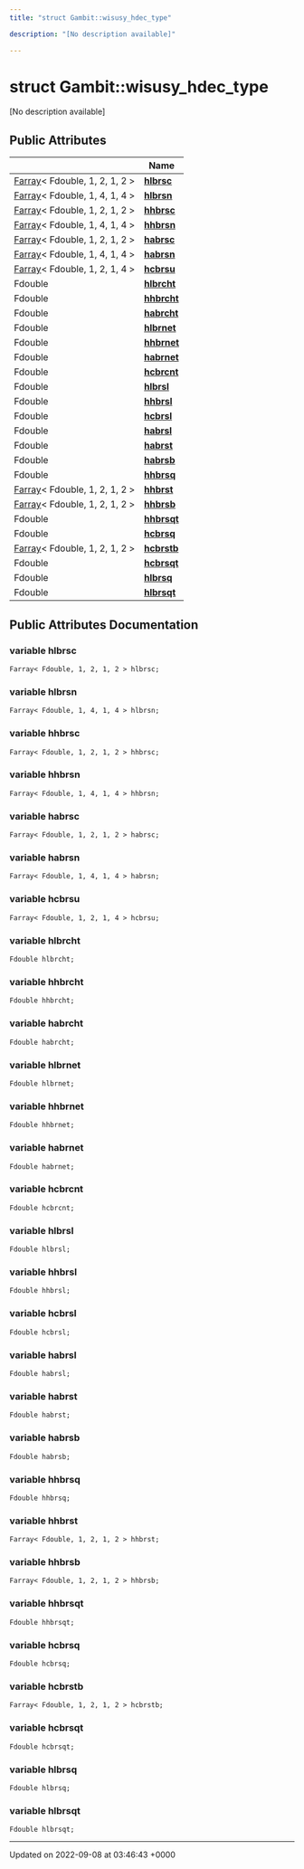 ```yaml
---
title: "struct Gambit::wisusy_hdec_type"

description: "[No description available]"

---
```


# struct Gambit::wisusy_hdec_type



[No description available]

## Public Attributes

|                | Name           |
| -------------- | -------------- |
| [Farray](/documentation/code/classes/classgambit_1_1farray/)< Fdouble, 1, 2, 1, 2 > | **[hlbrsc](/documentation/code/classes/structgambit_1_1wisusy__hdec__type/#variable-hlbrsc)**  |
| [Farray](/documentation/code/classes/classgambit_1_1farray/)< Fdouble, 1, 4, 1, 4 > | **[hlbrsn](/documentation/code/classes/structgambit_1_1wisusy__hdec__type/#variable-hlbrsn)**  |
| [Farray](/documentation/code/classes/classgambit_1_1farray/)< Fdouble, 1, 2, 1, 2 > | **[hhbrsc](/documentation/code/classes/structgambit_1_1wisusy__hdec__type/#variable-hhbrsc)**  |
| [Farray](/documentation/code/classes/classgambit_1_1farray/)< Fdouble, 1, 4, 1, 4 > | **[hhbrsn](/documentation/code/classes/structgambit_1_1wisusy__hdec__type/#variable-hhbrsn)**  |
| [Farray](/documentation/code/classes/classgambit_1_1farray/)< Fdouble, 1, 2, 1, 2 > | **[habrsc](/documentation/code/classes/structgambit_1_1wisusy__hdec__type/#variable-habrsc)**  |
| [Farray](/documentation/code/classes/classgambit_1_1farray/)< Fdouble, 1, 4, 1, 4 > | **[habrsn](/documentation/code/classes/structgambit_1_1wisusy__hdec__type/#variable-habrsn)**  |
| [Farray](/documentation/code/classes/classgambit_1_1farray/)< Fdouble, 1, 2, 1, 4 > | **[hcbrsu](/documentation/code/classes/structgambit_1_1wisusy__hdec__type/#variable-hcbrsu)**  |
| Fdouble | **[hlbrcht](/documentation/code/classes/structgambit_1_1wisusy__hdec__type/#variable-hlbrcht)**  |
| Fdouble | **[hhbrcht](/documentation/code/classes/structgambit_1_1wisusy__hdec__type/#variable-hhbrcht)**  |
| Fdouble | **[habrcht](/documentation/code/classes/structgambit_1_1wisusy__hdec__type/#variable-habrcht)**  |
| Fdouble | **[hlbrnet](/documentation/code/classes/structgambit_1_1wisusy__hdec__type/#variable-hlbrnet)**  |
| Fdouble | **[hhbrnet](/documentation/code/classes/structgambit_1_1wisusy__hdec__type/#variable-hhbrnet)**  |
| Fdouble | **[habrnet](/documentation/code/classes/structgambit_1_1wisusy__hdec__type/#variable-habrnet)**  |
| Fdouble | **[hcbrcnt](/documentation/code/classes/structgambit_1_1wisusy__hdec__type/#variable-hcbrcnt)**  |
| Fdouble | **[hlbrsl](/documentation/code/classes/structgambit_1_1wisusy__hdec__type/#variable-hlbrsl)**  |
| Fdouble | **[hhbrsl](/documentation/code/classes/structgambit_1_1wisusy__hdec__type/#variable-hhbrsl)**  |
| Fdouble | **[hcbrsl](/documentation/code/classes/structgambit_1_1wisusy__hdec__type/#variable-hcbrsl)**  |
| Fdouble | **[habrsl](/documentation/code/classes/structgambit_1_1wisusy__hdec__type/#variable-habrsl)**  |
| Fdouble | **[habrst](/documentation/code/classes/structgambit_1_1wisusy__hdec__type/#variable-habrst)**  |
| Fdouble | **[habrsb](/documentation/code/classes/structgambit_1_1wisusy__hdec__type/#variable-habrsb)**  |
| Fdouble | **[hhbrsq](/documentation/code/classes/structgambit_1_1wisusy__hdec__type/#variable-hhbrsq)**  |
| [Farray](/documentation/code/classes/classgambit_1_1farray/)< Fdouble, 1, 2, 1, 2 > | **[hhbrst](/documentation/code/classes/structgambit_1_1wisusy__hdec__type/#variable-hhbrst)**  |
| [Farray](/documentation/code/classes/classgambit_1_1farray/)< Fdouble, 1, 2, 1, 2 > | **[hhbrsb](/documentation/code/classes/structgambit_1_1wisusy__hdec__type/#variable-hhbrsb)**  |
| Fdouble | **[hhbrsqt](/documentation/code/classes/structgambit_1_1wisusy__hdec__type/#variable-hhbrsqt)**  |
| Fdouble | **[hcbrsq](/documentation/code/classes/structgambit_1_1wisusy__hdec__type/#variable-hcbrsq)**  |
| [Farray](/documentation/code/classes/classgambit_1_1farray/)< Fdouble, 1, 2, 1, 2 > | **[hcbrstb](/documentation/code/classes/structgambit_1_1wisusy__hdec__type/#variable-hcbrstb)**  |
| Fdouble | **[hcbrsqt](/documentation/code/classes/structgambit_1_1wisusy__hdec__type/#variable-hcbrsqt)**  |
| Fdouble | **[hlbrsq](/documentation/code/classes/structgambit_1_1wisusy__hdec__type/#variable-hlbrsq)**  |
| Fdouble | **[hlbrsqt](/documentation/code/classes/structgambit_1_1wisusy__hdec__type/#variable-hlbrsqt)**  |

## Public Attributes Documentation

### variable hlbrsc

```
Farray< Fdouble, 1, 2, 1, 2 > hlbrsc;
```


### variable hlbrsn

```
Farray< Fdouble, 1, 4, 1, 4 > hlbrsn;
```


### variable hhbrsc

```
Farray< Fdouble, 1, 2, 1, 2 > hhbrsc;
```


### variable hhbrsn

```
Farray< Fdouble, 1, 4, 1, 4 > hhbrsn;
```


### variable habrsc

```
Farray< Fdouble, 1, 2, 1, 2 > habrsc;
```


### variable habrsn

```
Farray< Fdouble, 1, 4, 1, 4 > habrsn;
```


### variable hcbrsu

```
Farray< Fdouble, 1, 2, 1, 4 > hcbrsu;
```


### variable hlbrcht

```
Fdouble hlbrcht;
```


### variable hhbrcht

```
Fdouble hhbrcht;
```


### variable habrcht

```
Fdouble habrcht;
```


### variable hlbrnet

```
Fdouble hlbrnet;
```


### variable hhbrnet

```
Fdouble hhbrnet;
```


### variable habrnet

```
Fdouble habrnet;
```


### variable hcbrcnt

```
Fdouble hcbrcnt;
```


### variable hlbrsl

```
Fdouble hlbrsl;
```


### variable hhbrsl

```
Fdouble hhbrsl;
```


### variable hcbrsl

```
Fdouble hcbrsl;
```


### variable habrsl

```
Fdouble habrsl;
```


### variable habrst

```
Fdouble habrst;
```


### variable habrsb

```
Fdouble habrsb;
```


### variable hhbrsq

```
Fdouble hhbrsq;
```


### variable hhbrst

```
Farray< Fdouble, 1, 2, 1, 2 > hhbrst;
```


### variable hhbrsb

```
Farray< Fdouble, 1, 2, 1, 2 > hhbrsb;
```


### variable hhbrsqt

```
Fdouble hhbrsqt;
```


### variable hcbrsq

```
Fdouble hcbrsq;
```


### variable hcbrstb

```
Farray< Fdouble, 1, 2, 1, 2 > hcbrstb;
```


### variable hcbrsqt

```
Fdouble hcbrsqt;
```


### variable hlbrsq

```
Fdouble hlbrsq;
```


### variable hlbrsqt

```
Fdouble hlbrsqt;
```


-------------------------------

Updated on 2022-09-08 at 03:46:43 +0000